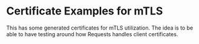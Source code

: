 # Certificate Examples for mTLS

This has some generated certificates for mTLS utilization. The idea is to be
able to have testing around how Requests handles client certificates.
